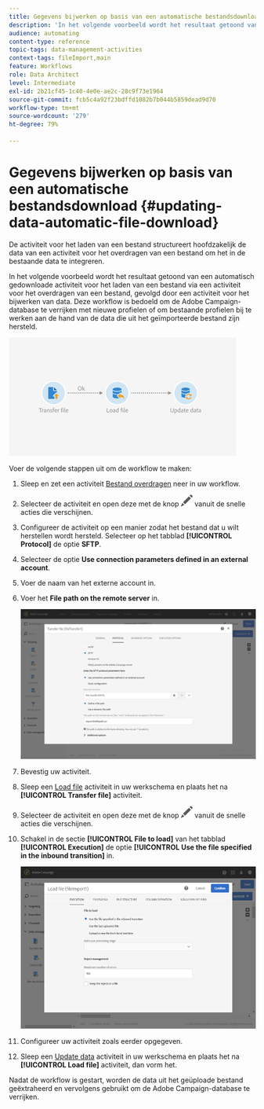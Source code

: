 ```yaml
---
title: Gegevens bijwerken op basis van een automatische bestandsdownload
description: 'In het volgende voorbeeld wordt het resultaat getoond van een automatisch gedownloade activiteit voor het laden van een bestand via een activiteit voor het overdragen van een bestand, gevolgd door een activiteit voor het bijwerken van data. '
audience: automating
content-type: reference
topic-tags: data-management-activities
context-tags: fileImport,main
feature: Workflows
role: Data Architect
level: Intermediate
exl-id: 2b21cf45-1c40-4e0e-ae2c-28c9f73e1964
source-git-commit: fcb5c4a92f23bdffd1082b7b044b5859dead9d70
workflow-type: tm+mt
source-wordcount: '279'
ht-degree: 79%

---
```


# Gegevens bijwerken op basis van een automatische bestandsdownload {#updating-data-automatic-file-download}

De activiteit voor het laden van een bestand structureert hoofdzakelijk de data van een activiteit voor het overdragen van een bestand om het in de bestaande data te integreren.

In het volgende voorbeeld wordt het resultaat getoond van een automatisch gedownloade activiteit voor het laden van een bestand via een activiteit voor het overdragen van een bestand, gevolgd door een activiteit voor het bijwerken van data. Deze workflow is bedoeld om de Adobe Campaign-database te verrijken met nieuwe profielen of om bestaande profielen bij te werken aan de hand van de data die uit het geïmporteerde bestand zijn hersteld.

![](assets/load_file_workflow_ex1.png)

Voer de volgende stappen uit om de workflow te maken:

1. Sleep en zet een activiteit [Bestand overdragen](../../automating/using/transfer-file.md) neer in uw workflow.
1. Selecteer de activiteit en open deze met de knop ![](assets/edit_darkgrey-24px.png) vanuit de snelle acties die verschijnen.
1. Configureer de activiteit op een manier zodat het bestand dat u wilt herstellen wordt hersteld. Selecteer op het tabblad **[!UICONTROL Protocol]** de optie **SFTP**.
1. Selecteer de optie **Use connection parameters defined in an external account**.
1. Voer de naam van het externe account in.
1. Voer het **File path on the remote server** in.

   ![](assets/wkf_file_transfer_07.png)

1. Bevestig uw activiteit.
1. Sleep een [Load file](../../automating/using/load-file.md) activiteit in uw werkschema en plaats het na **[!UICONTROL Transfer file]** activiteit.
1. Selecteer de activiteit en open deze met de knop ![](assets/edit_darkgrey-24px.png) vanuit de snelle acties die verschijnen.
1. Schakel in de sectie **[!UICONTROL File to load]** van het tabblad **[!UICONTROL Execution]** de optie **[!UICONTROL Use the file specified in the inbound transition]** in.

   ![](assets/wkf_file_loading8.png)

1. Configureer uw activiteit zoals eerder opgegeven.
1. Sleep een [Update data](../../automating/using/update-data.md) activiteit in uw werkschema en plaats het na **[!UICONTROL Load file]** activiteit, dan vorm het.

Nadat de workflow is gestart, worden de data uit het geüploade bestand geëxtraheerd en vervolgens gebruikt om de Adobe Campaign-database te verrijken.
